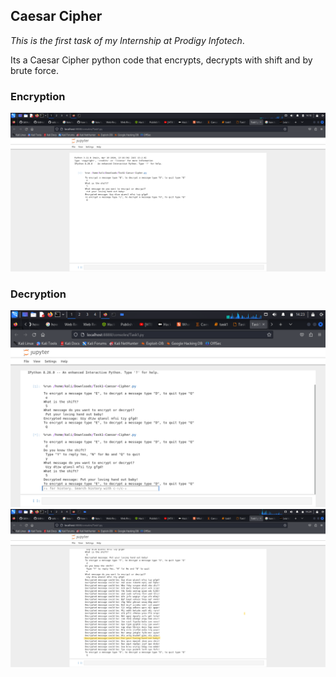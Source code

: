 ## Caesar Cipher
_This is the first task of my Internship at Prodigy Infotech_.

Its a Caesar Cipher python code that encrypts, decrypts with shift and by brute force.

### Encryption
![Encryption][1]

### Decryption
![Decryption with Shift][2]
![Decryption by brute][3]

[1]: ./Images/Encryption.PNG "Encryption"
[2]: ./Images/Decryption00.png "Decryption with Shift"
[3]: ./Images/Decryption01.png "Decryption by Brute"
